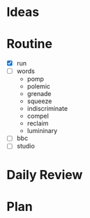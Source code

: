 # Ideas
# Routine
- [x] run
- [ ] words
	- pomp
	- polemic
	- grenade
	- squeeze
	- indiscriminate
	- compel
	- reclaim
	- lumininary
- [ ] bbc
- [ ] studio
# Daily Review

# Plan

